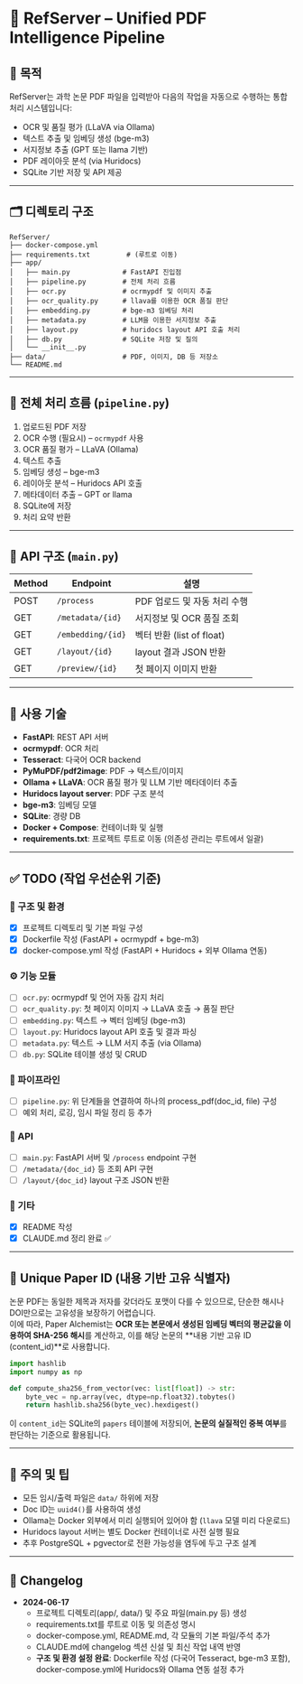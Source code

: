 # 📄 RefServer – Unified PDF Intelligence Pipeline

## 🎯 목적
RefServer는 과학 논문 PDF 파일을 입력받아 다음의 작업을 자동으로 수행하는 통합 처리 시스템입니다:
- OCR 및 품질 평가 (LLaVA via Ollama)
- 텍스트 추출 및 임베딩 생성 (bge-m3)
- 서지정보 추출 (GPT 또는 llama 기반)
- PDF 레이아웃 분석 (via Huridocs)
- SQLite 기반 저장 및 API 제공

---

## 🗂️ 디렉토리 구조

```
RefServer/
├── docker-compose.yml
├── requirements.txt         # (루트로 이동)
├── app/
│   ├── main.py             # FastAPI 진입점
│   ├── pipeline.py         # 전체 처리 흐름
│   ├── ocr.py              # ocrmypdf 및 이미지 추출
│   ├── ocr_quality.py      # llava를 이용한 OCR 품질 판단
│   ├── embedding.py        # bge-m3 임베딩 처리
│   ├── metadata.py         # LLM을 이용한 서지정보 추출
│   ├── layout.py           # huridocs layout API 호출 처리
│   ├── db.py               # SQLite 저장 및 질의
│   └── __init__.py
├── data/                   # PDF, 이미지, DB 등 저장소
└── README.md
```

---

## 🔁 전체 처리 흐름 (`pipeline.py`)
1. 업로드된 PDF 저장
2. OCR 수행 (필요시) – `ocrmypdf` 사용
3. OCR 품질 평가 – LLaVA (Ollama)
4. 텍스트 추출
5. 임베딩 생성 – bge-m3
6. 레이아웃 분석 – Huridocs API 호출
7. 메타데이터 추출 – GPT or llama
8. SQLite에 저장
9. 처리 요약 반환

---

## 🔧 API 구조 (`main.py`)

| Method | Endpoint         | 설명 |
|--------|------------------|------|
| POST   | `/process`       | PDF 업로드 및 자동 처리 수행 |
| GET    | `/metadata/{id}` | 서지정보 및 OCR 품질 조회 |
| GET    | `/embedding/{id}`| 벡터 반환 (list of float) |
| GET    | `/layout/{id}`   | layout 결과 JSON 반환 |
| GET    | `/preview/{id}`  | 첫 페이지 이미지 반환 |

---

## 🧩 사용 기술

- **FastAPI**: REST API 서버
- **ocrmypdf**: OCR 처리
- **Tesseract**: 다국어 OCR backend
- **PyMuPDF/pdf2image**: PDF → 텍스트/이미지
- **Ollama + LLaVA**: OCR 품질 평가 및 LLM 기반 메타데이터 추출
- **Huridocs layout server**: PDF 구조 분석
- **bge-m3**: 임베딩 모델
- **SQLite**: 경량 DB
- **Docker + Compose**: 컨테이너화 및 실행
- **requirements.txt**: 프로젝트 루트로 이동 (의존성 관리는 루트에서 일괄)

---

## ✅ TODO (작업 우선순위 기준)

### 📁 구조 및 환경
- [x] 프로젝트 디렉토리 및 기본 파일 구성
- [x] Dockerfile 작성 (FastAPI + ocrmypdf + bge-m3)
- [x] docker-compose.yml 작성 (FastAPI + Huridocs + 외부 Ollama 연동)

### ⚙️ 기능 모듈
- [ ] `ocr.py`: ocrmypdf 및 언어 자동 감지 처리
- [ ] `ocr_quality.py`: 첫 페이지 이미지 → LLaVA 호출 → 품질 판단
- [ ] `embedding.py`: 텍스트 → 벡터 임베딩 (bge-m3)
- [ ] `layout.py`: Huridocs layout API 호출 및 결과 파싱
- [ ] `metadata.py`: 텍스트 → LLM 서지 추출 (via Ollama)
- [ ] `db.py`: SQLite 테이블 생성 및 CRUD

### 🔁 파이프라인
- [ ] `pipeline.py`: 위 단계들을 연결하여 하나의 process_pdf(doc_id, file) 구성
- [ ] 예외 처리, 로깅, 임시 파일 정리 등 추가

### 🧪 API
- [ ] `main.py`: FastAPI 서버 및 `/process` endpoint 구현
- [ ] `/metadata/{doc_id}` 등 조회 API 구현
- [ ] `/layout/{doc_id}` layout 구조 JSON 반환

### 📄 기타
- [x] README 작성
- [x] CLAUDE.md 정리 완료 ✅

---

## 🔐 Unique Paper ID (내용 기반 고유 식별자)

논문 PDF는 동일한 제목과 저자를 갖더라도 포맷이 다를 수 있으므로, 단순한 해시나 DOI만으로는 고유성을 보장하기 어렵습니다.  
이에 따라, Paper Alchemist는 **OCR 또는 본문에서 생성된 임베딩 벡터의 평균값을 이용하여 SHA-256 해시**를 계산하고, 이를 해당 논문의 **내용 기반 고유 ID (content_id)**로 사용합니다.

```python
import hashlib
import numpy as np

def compute_sha256_from_vector(vec: list[float]) -> str:
    byte_vec = np.array(vec, dtype=np.float32).tobytes()
    return hashlib.sha256(byte_vec).hexdigest()
```

이 `content_id`는 SQLite의 `papers` 테이블에 저장되어, **논문의 실질적인 중복 여부**를 판단하는 기준으로 활용됩니다.

---

## 📌 주의 및 팁

- 모든 임시/출력 파일은 `data/` 하위에 저장
- Doc ID는 `uuid4()`를 사용하여 생성
- Ollama는 Docker 외부에서 미리 실행되어 있어야 함 (`llava` 모델 미리 다운로드)
- Huridocs layout 서버는 별도 Docker 컨테이너로 사전 실행 필요
- 추후 PostgreSQL + pgvector로 전환 가능성을 염두에 두고 구조 설계

---

## 📅 Changelog

- **2024-06-17**
    - 프로젝트 디렉토리(app/, data/) 및 주요 파일(main.py 등) 생성
    - requirements.txt를 루트로 이동 및 의존성 명시
    - docker-compose.yml, README.md, 각 모듈의 기본 파일/주석 추가
    - CLAUDE.md에 changelog 섹션 신설 및 최신 작업 내역 반영
    - **구조 및 환경 설정 완료**: Dockerfile 작성 (다국어 Tesseract, bge-m3 포함), docker-compose.yml에 Huridocs와 Ollama 연동 설정 추가

